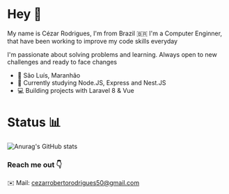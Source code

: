 # Hey 👋

My name is Cézar Rodrigues, I'm from Brazil :brazil: I'm a Computer Enginner, that have been working to improve my code skills everyday

I'm passionate about solving problems and learning. Always open to new challenges and ready to face changes

 - 📍 São Luís, Maranhão
 - 📖 Currently studying Node.JS, Express and Nest.JS
 - 💻 Building projects with Laravel 8 & Vue

# Status 📊
![Anurag's GitHub stats](https://github-readme-stats.vercel.app/api?username=CezarRoberto&show_icons=true&theme=dracula)



### Reach me out 👇
✉️ Mail: cezarrobertorodrigues50@gmail.com
